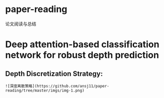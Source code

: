 # paper-reading
论文阅读与总结

# Deep attention-based classification network for robust depth prediction <br>
## Depth Discretization Strategy:
    ![深度离散策略](https://github.com/ansj11/paper-reading/tree/master/imgs/img-1.png)
